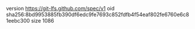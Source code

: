 version https://git-lfs.github.com/spec/v1
oid sha256:8bd9953885fb390df6edc9fe7693c852fdfb4f54eaf802fe6760e6c81eebc300
size 1086
